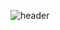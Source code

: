 



![header](https://capsule-render.vercel.app/api?type=rect&color=gradient&height=200&section=header&text=Bon%20Jae&fontAlignY=20&fontAlign=80&animation=fadeIn&fontSize=60&rotate=15&stroke=00FF00)


